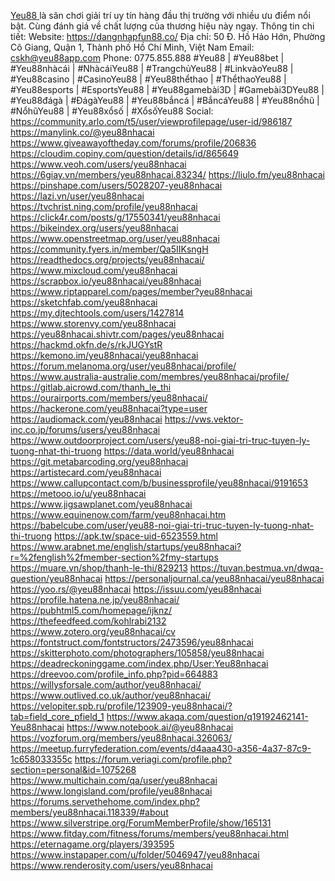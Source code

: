<a href="https://dangnhapfun88.co/">Yeu88 </a>là sân chơi giải trí uy tín hàng đầu thị trường với nhiều ưu điểm nổi bật. Cùng đánh giá về chất lượng của thương hiệu này ngay.
Thông tin chi tiết:
Website: <a href="https://dangnhapfun88.co/">https://dangnhapfun88.co/</a>
Địa chỉ: 50 Đ. Hồ Hảo Hớn, Phường Cô Giang, Quận 1, Thành phố Hồ Chí Minh, Việt Nam
Email: cskh@yeu88app.com
Phone: 0775.855.888
#Yeu88 | #Yeu88bet | #Yeu88nhàcái | #NhàcáiYeu88 | #TrangchủYeu88 | #LinkvàoYeu88 | #Yeu88casino | #CasinoYeu88 | #Yeu88thểthao | #ThểthaoYeu88 | #Yeu88esports | #EsportsYeu88 | #Yeu88gamebài3D | #Gamebài3DYeu88 | #Yeu88đágà | #ĐágàYeu88 | #Yeu88bắncá | #BắncáYeu88 | #Yeu88nổhũ | #NổhũYeu88 | #Yeu88xổsố | #XổsốYeu88
Social:
<a href="https://community.arlo.com/t5/user/viewprofilepage/user-id/986187">https://community.arlo.com/t5/user/viewprofilepage/user-id/986187</a>
<a href="https://manylink.co/@yeu88nhacai">https://manylink.co/@yeu88nhacai</a>
<a href="https://www.giveawayoftheday.com/forums/profile/206836">https://www.giveawayoftheday.com/forums/profile/206836</a>
<a href="https://cloudim.copiny.com/question/details/id/865649">https://cloudim.copiny.com/question/details/id/865649</a>
<a href="https://www.veoh.com/users/yeu88nhacai">https://www.veoh.com/users/yeu88nhacai</a>
<a href="https://6giay.vn/members/yeu88nhacai.83234/">https://6giay.vn/members/yeu88nhacai.83234/</a>
<a href="https://liulo.fm/yeu88nhacai">https://liulo.fm/yeu88nhacai</a>
<a href="https://pinshape.com/users/5028207-yeu88nhacai">https://pinshape.com/users/5028207-yeu88nhacai</a>
<a href="https://lazi.vn/user/yeu88nhacai">https://lazi.vn/user/yeu88nhacai</a>
<a href="https://tvchrist.ning.com/profile/yeu88nhacai">https://tvchrist.ning.com/profile/yeu88nhacai</a>
<a href="https://click4r.com/posts/g/17550341/yeu88nhacai">https://click4r.com/posts/g/17550341/yeu88nhacai</a>
<a href="https://bikeindex.org/users/yeu88nhacai">https://bikeindex.org/users/yeu88nhacai</a>
<a href="https://www.openstreetmap.org/user/yeu88nhacai">https://www.openstreetmap.org/user/yeu88nhacai</a>
<a href="https://community.fyers.in/member/Qa5IIKsngH">https://community.fyers.in/member/Qa5IIKsngH</a>
<a href="https://readthedocs.org/projects/yeu88nhacai/">https://readthedocs.org/projects/yeu88nhacai/</a>
<a href="https://www.mixcloud.com/yeu88nhacai">https://www.mixcloud.com/yeu88nhacai</a>
<a href="https://scrapbox.io/yeu88nhacai/yeu88nhacai">https://scrapbox.io/yeu88nhacai/yeu88nhacai</a>
<a href="https://www.riptapparel.com/pages/member?yeu88nhacai">https://www.riptapparel.com/pages/member?yeu88nhacai</a>
<a href="https://sketchfab.com/yeu88nhacai">https://sketchfab.com/yeu88nhacai</a>
<a href="https://my.djtechtools.com/users/1427814">https://my.djtechtools.com/users/1427814</a>
<a href="https://www.storenvy.com/yeu88nhacai">https://www.storenvy.com/yeu88nhacai</a>
<a href="https://yeu88nhacai.shivtr.com/pages/yeu88nhacai">https://yeu88nhacai.shivtr.com/pages/yeu88nhacai</a>
<a href="https://hackmd.okfn.de/s/rkJUGYstR">https://hackmd.okfn.de/s/rkJUGYstR</a>
<a href="https://kemono.im/yeu88nhacai/yeu88nhacai">https://kemono.im/yeu88nhacai/yeu88nhacai</a>
<a href="https://forum.melanoma.org/user/yeu88nhacai/profile/">https://forum.melanoma.org/user/yeu88nhacai/profile/</a>
<a href="https://www.australia-australie.com/membres/yeu88nhacai/profile/">https://www.australia-australie.com/membres/yeu88nhacai/profile/</a>
<a href="https://gitlab.aicrowd.com/thanh_le_thi">https://gitlab.aicrowd.com/thanh_le_thi</a>
<a href="https://ourairports.com/members/yeu88nhacai/">https://ourairports.com/members/yeu88nhacai/</a>
<a href="https://hackerone.com/yeu88nhacai?type=user">https://hackerone.com/yeu88nhacai?type=user</a>
<a href="https://audiomack.com/yeu88nhacai">https://audiomack.com/yeu88nhacai</a>
<a href="https://vws.vektor-inc.co.jp/forums/users/yeu88nhacai">https://vws.vektor-inc.co.jp/forums/users/yeu88nhacai</a>
<a href="https://www.outdoorproject.com/users/yeu88-noi-giai-tri-truc-tuyen-ly-tuong-nhat-thi-truong">https://www.outdoorproject.com/users/yeu88-noi-giai-tri-truc-tuyen-ly-tuong-nhat-thi-truong</a>
<a href="https://data.world/yeu88nhacai">https://data.world/yeu88nhacai</a>
<a href="https://git.metabarcoding.org/yeu88nhacai">https://git.metabarcoding.org/yeu88nhacai</a>
<a href="https://artistecard.com/yeu88nhacai">https://artistecard.com/yeu88nhacai</a>
<a href="https://www.callupcontact.com/b/businessprofile/yeu88nhacai/9191653">https://www.callupcontact.com/b/businessprofile/yeu88nhacai/9191653</a>
<a href="https://metooo.io/u/yeu88nhacai">https://metooo.io/u/yeu88nhacai</a>
<a href="https://www.jigsawplanet.com/yeu88nhacai">https://www.jigsawplanet.com/yeu88nhacai</a>
<a href="https://www.equinenow.com/farm/yeu88nhacai.htm">https://www.equinenow.com/farm/yeu88nhacai.htm</a>
<a href="https://babelcube.com/user/yeu88-noi-giai-tri-truc-tuyen-ly-tuong-nhat-thi-truong">https://babelcube.com/user/yeu88-noi-giai-tri-truc-tuyen-ly-tuong-nhat-thi-truong</a>
<a href="https://apk.tw/space-uid-6523559.html">https://apk.tw/space-uid-6523559.html</a>
<a href="https://www.arabnet.me/english/startups/yeu88nhacai?r=%2fenglish%2fmember-section%2fmy-startups">https://www.arabnet.me/english/startups/yeu88nhacai?r=%2fenglish%2fmember-section%2fmy-startups</a>
<a href="https://muare.vn/shop/thanh-le-thi/829213">https://muare.vn/shop/thanh-le-thi/829213</a>
<a href="https://tuvan.bestmua.vn/dwqa-question/yeu88nhacai">https://tuvan.bestmua.vn/dwqa-question/yeu88nhacai</a>
<a href="https://personaljournal.ca/yeu88nhacai/yeu88nhacai">https://personaljournal.ca/yeu88nhacai/yeu88nhacai</a>
<a href="https://yoo.rs/@yeu88nhacai">https://yoo.rs/@yeu88nhacai</a>
<a href="https://issuu.com/yeu88nhacai">https://issuu.com/yeu88nhacai</a>
<a href="https://profile.hatena.ne.jp/yeu88nhacai/">https://profile.hatena.ne.jp/yeu88nhacai/</a>
<a href="https://pubhtml5.com/homepage/ijknz/">https://pubhtml5.com/homepage/ijknz/</a>
<a href="https://thefeedfeed.com/kohlrabi2132">https://thefeedfeed.com/kohlrabi2132</a>
<a href="https://www.zotero.org/yeu88nhacai/cv">https://www.zotero.org/yeu88nhacai/cv</a>
<a href="https://fontstruct.com/fontstructors/2473596/yeu88nhacai">https://fontstruct.com/fontstructors/2473596/yeu88nhacai</a>
<a href="https://skitterphoto.com/photographers/105858/yeu88nhacai">https://skitterphoto.com/photographers/105858/yeu88nhacai</a>
<a href="https://deadreckoninggame.com/index.php/User:Yeu88nhacai">https://deadreckoninggame.com/index.php/User:Yeu88nhacai</a>
<a href="https://dreevoo.com/profile_info.php?pid=664883">https://dreevoo.com/profile_info.php?pid=664883</a>
<a href="https://willysforsale.com/author/yeu88nhacai/">https://willysforsale.com/author/yeu88nhacai/</a>
<a href="https://www.outlived.co.uk/author/yeu88nhacai/">https://www.outlived.co.uk/author/yeu88nhacai/</a>
<a href="https://velopiter.spb.ru/profile/123909-yeu88nhacai/?tab=field_core_pfield_1">https://velopiter.spb.ru/profile/123909-yeu88nhacai/?tab=field_core_pfield_1</a>
<a href="https://www.akaqa.com/question/q19192462141-Yeu88nhacai">https://www.akaqa.com/question/q19192462141-Yeu88nhacai</a>
<a href="https://www.notebook.ai/@yeu88nhacai">https://www.notebook.ai/@yeu88nhacai</a>
<a href="https://vozforum.org/members/yeu88nhacai.326063/">https://vozforum.org/members/yeu88nhacai.326063/</a>
<a href="https://meetup.furryfederation.com/events/d4aaa430-a356-4a37-87c9-1c658033355c">https://meetup.furryfederation.com/events/d4aaa430-a356-4a37-87c9-1c658033355c</a>
<a href="https://forum.veriagi.com/profile.php?section=personal&id=1075268">https://forum.veriagi.com/profile.php?section=personal&id=1075268</a>
<a href="https://www.multichain.com/qa/user/yeu88nhacai">https://www.multichain.com/qa/user/yeu88nhacai</a>
<a href="https://www.longisland.com/profile/yeu88nhacai">https://www.longisland.com/profile/yeu88nhacai</a>
<a href="https://forums.servethehome.com/index.php?members/yeu88nhacai.118339/#about">https://forums.servethehome.com/index.php?members/yeu88nhacai.118339/#about</a>
<a href="https://www.silverstripe.org/ForumMemberProfile/show/165131">https://www.silverstripe.org/ForumMemberProfile/show/165131</a>
<a href="https://www.fitday.com/fitness/forums/members/yeu88nhacai.html">https://www.fitday.com/fitness/forums/members/yeu88nhacai.html</a>
<a href="https://eternagame.org/players/393595">https://eternagame.org/players/393595</a>
<a href="https://www.instapaper.com/u/folder/5046947/yeu88nhacai">https://www.instapaper.com/u/folder/5046947/yeu88nhacai</a>
<a href="https://www.renderosity.com/users/yeu88nhacai">https://www.renderosity.com/users/yeu88nhacai</a>
